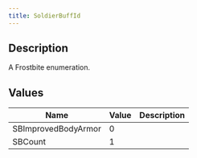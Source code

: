 ```yaml
---
title: SoldierBuffId
---
```

## Description

A Frostbite enumeration.

## Values

| Name                | Value | Description |
| ------------------- | ----- | ----------- |
| SBImprovedBodyArmor | 0     |             |
| SBCount             | 1     |             |
